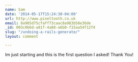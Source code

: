 ```yaml
---
name: Sam
date: '2014-05-17T15:24:30-04:00'
url: http://www.pixeltooth.co.uk
email: 8a905d75cfaff73caac8a983b58e36de
_id: 003c0b6d-a81f-4a88-a6b0-f15aa54f12f4
slug: "/undoing-a-rails-generate/"
layout: comment

---
```


Im just starting and this is the first question I asked! Thank You!
